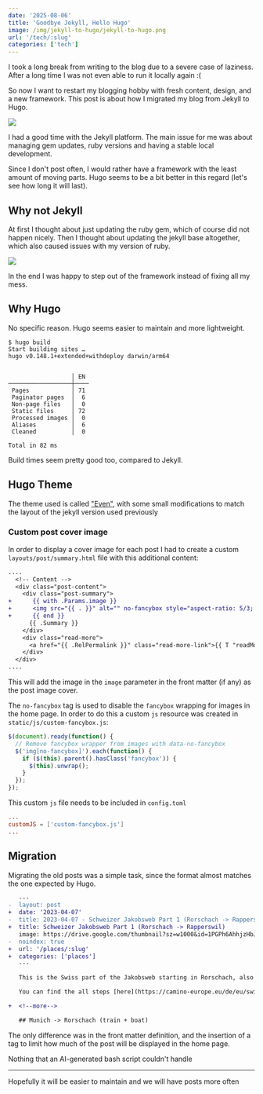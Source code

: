 ```yaml
---
date: '2025-08-06'
title: 'Goodbye Jekyll, Hello Hugo'
image: /img/jekyll-to-hugo/jekyll-to-hugo.png
url: '/tech/:slug'
categories: ['tech']
---
```


I took a long break from writing to the blog due to a severe case of laziness. After a long time I was not even able to run it locally again :(

So now I want to restart my blogging hobby with fresh content, design, and a new framework. This post is about how I migrated my blog from Jekyll to Hugo.

<!--more-->

![](/img/jekyll-to-hugo/jekyll-to-hugo.jpg)

I had a good time with the Jekyll platform. The main issue for me was about managing gem updates, ruby versions and having a stable local development.

Since I don't post often, I would rather have a framework with the least amount of moving parts. Hugo seems to be a bit better in this regard (let's see how long it will last).

## Why not Jekyll

At first I thought about just updating the ruby gem, which of course did not happen nicely. Then I thought about updating the jekyll base altogether, which also caused issues with my version of ruby. 

![](/img/jekyll-to-hugo/gems.png)

In the end I was happy to step out of the framework instead of fixing all my mess.

## Why Hugo

No specific reason. Hugo seems easier to maintain and more lightweight.

```
$ hugo build
Start building sites … 
hugo v0.148.1+extended+withdeploy darwin/arm64


                  │ EN 
──────────────────┼────
 Pages            │ 71 
 Paginator pages  │  6 
 Non-page files   │  0 
 Static files     │ 72 
 Processed images │  0 
 Aliases          │  6 
 Cleaned          │  0 

Total in 82 ms
```

Build times seem pretty good too, compared to Jekyll.

## Hugo Theme

The theme used is called ["Even"](https://github.com/olOwOlo/hugo-theme-even), with some small modifications to match the layout of the jekyll version used previously

### Custom post cover image

In order to display a cover image for each post I had to create a custom `layouts/post/summary.html` file with this additional content:

```diff
....
  <!-- Content -->
  <div class="post-content">
    <div class="post-summary">
+      {{ with .Params.image }}
+      <img src="{{ . }}" alt="" no-fancybox style="aspect-ratio: 5/3; object-fit: cover;">
+      {{ end }}
      {{ .Summary }}
    </div>
    <div class="read-more">
      <a href="{{ .RelPermalink }}" class="read-more-link">{{ T "readMore" }}</a>
    </div>
  </div>
....
```

This will add the image in the `image` parameter in the front matter (if any) as the post image cover.

The `no-fancybox` tag is used to disable the `fancybox` wrapping for images in the home page.
In order to do this a custom `js` resource was created in `static/js/custom-fancybox.js`:

```js
$(document).ready(function() {
  // Remove fancybox wrapper from images with data-no-fancybox
  $('img[no-fancybox]').each(function() {
    if ($(this).parent().hasClass('fancybox')) {
      $(this).unwrap();
    }
  });
}); 
```

This custom `js` file needs to be included in `config.toml`
```toml
...
customJS = ['custom-fancybox.js']
...
```

## Migration

Migrating the old posts was a simple task, since the format almost matches the one expected by Hugo.

```diff
   ---
-  layout: post
+  date: '2023-04-07'
-  title: 2023-04-07 - Schweizer Jakobsweb Part 1 (Rorschach -> Rapperswil)
+  title: Schweizer Jakobsweb Part 1 (Rorschach -> Rapperswil)
   image: https://drive.google.com/thumbnail?sz=w1000&id=1PGPh6AhhjzHbJmqk6TwUTPew4KSp9w3N
-  noindex: true
+  url: '/places/:slug'
+  categories: ['places']
   ---

   This is the Swiss part of the Jakobsweb starting in Rorschach, also called "Rorschacher Ast".

   You can find the all steps [here](https://camino-europe.eu/de/eu/switzerland/jakobswege-schweiz/bregenz-rorschach-einsiedeln-rorschacher-ast/), and other useful information as well. 

+  <!--more-->

   ## Munich -> Rorschach (train + boat)
```

The only difference was in the front matter definition, and the insertion of a tag to limit how much of the post will be displayed in the home page.

Nothing that an AI-generated bash script couldn't handle 

* * *

Hopefully it will be easier to maintain and we will have posts more often